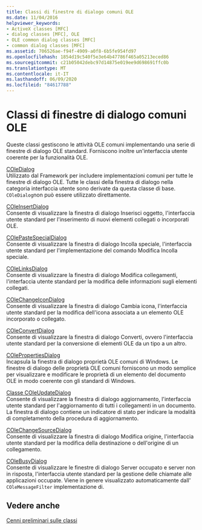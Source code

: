 ```yaml
---
title: Classi di finestre di dialogo comuni OLE
ms.date: 11/04/2016
helpviewer_keywords:
- ActiveX classes [MFC]
- dialog classes [MFC], OLE
- OLE common dialog classes [MFC]
- common dialog classes [MFC]
ms.assetid: 706526ae-f94f-4909-a0f8-6b5fe954fd97
ms.openlocfilehash: 1854d19c540f5e3e64b47786f465a05213eced86
ms.sourcegitcommit: c21b05042debc97d14875e019ee9d698691ffc0b
ms.translationtype: MT
ms.contentlocale: it-IT
ms.lasthandoff: 06/09/2020
ms.locfileid: "84617788"
---
```

# <a name="ole-common-dialog-classes"></a>Classi di finestre di dialogo comuni OLE

Queste classi gestiscono le attività OLE comuni implementando una serie di finestre di dialogo OLE standard. Forniscono inoltre un'interfaccia utente coerente per la funzionalità OLE.

[COleDialog](reference/coledialog-class.md)<br/>
Utilizzato dal Framework per includere implementazioni comuni per tutte le finestre di dialogo OLE. Tutte le classi della finestra di dialogo nella categoria interfaccia utente sono derivate da questa classe di base. `COleDialog`non può essere utilizzato direttamente.

[COleInsertDialog](reference/coleinsertdialog-class.md)<br/>
Consente di visualizzare la finestra di dialogo Inserisci oggetto, l'interfaccia utente standard per l'inserimento di nuovi elementi collegati o incorporati OLE.

[COlePasteSpecialDialog](reference/colepastespecialdialog-class.md)<br/>
Consente di visualizzare la finestra di dialogo Incolla speciale, l'interfaccia utente standard per l'implementazione del comando Modifica Incolla speciale.

[COleLinksDialog](reference/colelinksdialog-class.md)<br/>
Consente di visualizzare la finestra di dialogo Modifica collegamenti, l'interfaccia utente standard per la modifica delle informazioni sugli elementi collegati.

[COleChangeIconDialog](reference/colechangeicondialog-class.md)<br/>
Consente di visualizzare la finestra di dialogo Cambia icona, l'interfaccia utente standard per la modifica dell'icona associata a un elemento OLE incorporato o collegato.

[COleConvertDialog](reference/coleconvertdialog-class.md)<br/>
Consente di visualizzare la finestra di dialogo Converti, ovvero l'interfaccia utente standard per la conversione di elementi OLE da un tipo a un altro.

[COlePropertiesDialog](reference/colepropertiesdialog-class.md)<br/>
Incapsula la finestra di dialogo proprietà OLE comuni di Windows. Le finestre di dialogo delle proprietà OLE comuni forniscono un modo semplice per visualizzare e modificare le proprietà di un elemento del documento OLE in modo coerente con gli standard di Windows.

[Classe COleUpdateDialog](reference/coleupdatedialog-class.md)<br/>
Consente di visualizzare la finestra di dialogo aggiornamento, l'interfaccia utente standard per l'aggiornamento di tutti i collegamenti in un documento. La finestra di dialogo contiene un indicatore di stato per indicare la modalità di completamento della procedura di aggiornamento.

[COleChangeSourceDialog](reference/colechangesourcedialog-class.md)<br/>
Consente di visualizzare la finestra di dialogo Modifica origine, l'interfaccia utente standard per la modifica della destinazione o dell'origine di un collegamento.

[COleBusyDialog](reference/colebusydialog-class.md)<br/>
Consente di visualizzare le finestre di dialogo Server occupato e server non in risposta, l'interfaccia utente standard per la gestione delle chiamate alle applicazioni occupate. Viene in genere visualizzato automaticamente dall' `COleMessageFilter` implementazione di.

## <a name="see-also"></a>Vedere anche

[Cenni preliminari sulle classi](class-library-overview.md)
